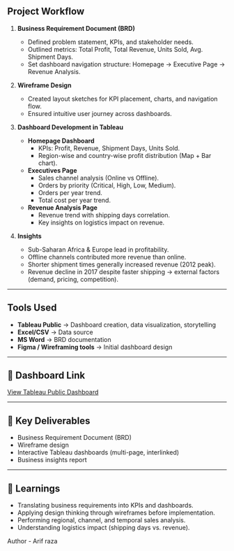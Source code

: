 ## Project Workflow

1. **Business Requirement Document (BRD)**
   - Defined problem statement, KPIs, and stakeholder needs.
   - Outlined metrics: Total Profit, Total Revenue, Units Sold, Avg. Shipment Days.
   - Set dashboard navigation structure: Homepage → Executive Page → Revenue Analysis.

2. **Wireframe Design**
   - Created layout sketches for KPI placement, charts, and navigation flow.
   - Ensured intuitive user journey across dashboards.

3. **Dashboard Development in Tableau**
   - **Homepage Dashboard**
     - KPIs: Profit, Revenue, Shipment Days, Units Sold.
     - Region-wise and country-wise profit distribution (Map + Bar chart).
   - **Executives Page**
     - Sales channel analysis (Online vs Offline).
     - Orders by priority (Critical, High, Low, Medium).
     - Orders per year trend.
     - Total cost per year trend.
   - **Revenue Analysis Page**
     - Revenue trend with shipping days correlation.
     - Key insights on logistics impact on revenue.

4. **Insights**
   - Sub-Saharan Africa & Europe lead in profitability.
   - Offline channels contributed more revenue than online.
   - Shorter shipment times generally increased revenue (2012 peak).
   - Revenue decline in 2017 despite faster shipping → external factors (demand, pricing, competition).

---

##  Tools Used
- **Tableau Public** → Dashboard creation, data visualization, storytelling
- **Excel/CSV** → Data source
- **MS Word** → BRD documentation
- **Figma / Wireframing tools** → Initial dashboard design

---

## 🔗 Dashboard Link
[View Tableau Public Dashboard](#)  <!-- Replace with your actual Tableau Public link -->

---

## 📌 Key Deliverables
- Business Requirement Document (BRD)
- Wireframe design
- Interactive Tableau dashboards (multi-page, interlinked)
- Business insights report

---

## 📝 Learnings
- Translating business requirements into KPIs and dashboards.
- Applying design thinking through wireframes before implementation.
- Performing regional, channel, and temporal sales analysis.
- Understanding logistics impact (shipping days vs. revenue).

Author - Arif raza 
